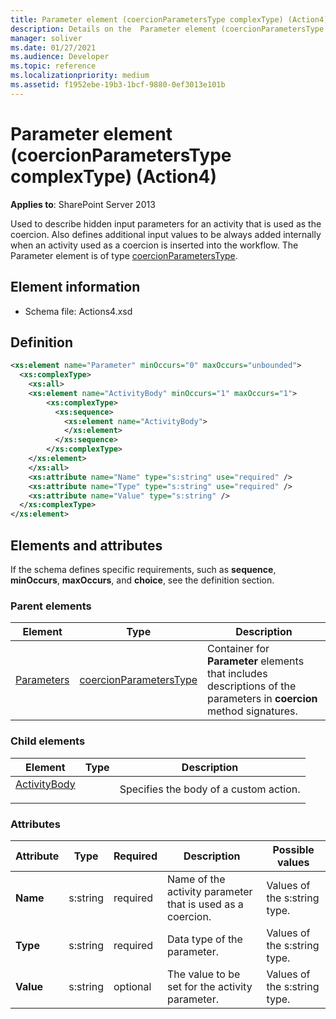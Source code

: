 ```yaml
---
title: Parameter element (coercionParametersType complexType) (Action4)
description: Details on the  Parameter element (coercionParametersType complexType) (Action4)
manager: soliver
ms.date: 01/27/2021
ms.audience: Developer
ms.topic: reference
ms.localizationpriority: medium
ms.assetid: f1952ebe-19b3-1bcf-9880-0ef3013e101b
---
```


# Parameter element (coercionParametersType complexType) (Action4)

**Applies to**: SharePoint Server 2013

Used to describe hidden input parameters for an activity that is used as the coercion. Also defines additional input values to be always added internally when an activity used as a coercion is inserted into the workflow. The Parameter element is of type [coercionParametersType](coercionparameterstype-complextype-action4.md).

## Element information

- Schema file: Actions4.xsd

## Definition

```XML
<xs:element name="Parameter" minOccurs="0" maxOccurs="unbounded">
  <xs:complexType>
    <xs:all>
    <xs:element name="ActivityBody" minOccurs="1" maxOccurs="1">
        <xs:complexType>
          <xs:sequence>
            <xs:element name="ActivityBody">
            </xs:element>
          </xs:sequence>
        </xs:complexType>
    </xs:element>
    </xs:all>
    <xs:attribute name="Name" type="s:string" use="required" />
    <xs:attribute name="Type" type="s:string" use="required" />
    <xs:attribute name="Value" type="s:string" />
  </xs:complexType>
</xs:element>
```

## Elements and attributes

If the schema defines specific requirements, such as **sequence**, **minOccurs**, **maxOccurs**, and **choice**, see the definition section.

### Parent elements

|                                             Element                                              |                                  Type                                   |                                                     Description                                                      |
| ------------------------------------------------------------------------------------------------ | ----------------------------------------------------------------------- | -------------------------------------------------------------------------------------------------------------------- |
| [Parameters](parameters-element-coercion-elementcoercions-elementworkflowinfo-elementaction4.md) | [coercionParametersType](coercionparameterstype-complextype-action4.md) | Container for **Parameter** elements that includes descriptions of the parameters in **coercion** method signatures. |

### Child elements

|                                                  Element                                                   | Type |              Description               |
| ---------------------------------------------------------------------------------------------------------- | ---- | -------------------------------------- |
| [ActivityBody</a></p>](activitybody-element-parameter-elementcoercionparameterstype-complextypeaction4.md) |      | Specifies the body of a custom action. |

### Attributes

| Attribute |   Type   | Required |                        Description                         |          Possible values     |
| --------- | -------- | -------- | ---------------------------------------------------------- | ---------------------------- |
| **Name**  | s:string | required | Name of the activity parameter that is used as a coercion. | Values of the s:string type. |
| **Type**  | s:string | required | Data type of the parameter.                                | Values of the s:string type. |
| **Value** | s:string | optional | The value to be set for the activity parameter.            | Values of the s:string type. |
